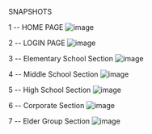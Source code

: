 SNAPSHOTS

1 -- HOME PAGE
![image](https://github.com/SahilBassan/eLearning/assets/106173596/560febe6-c734-439d-b99a-6660c6b8c584)

2 -- LOGIN PAGE
![image](https://github.com/SahilBassan/eLearning/assets/106173596/b070fd3f-de63-4bea-b5f9-12e9a3b1dcc5)

3 -- Elementary School Section
![image](https://github.com/SahilBassan/eLearning/assets/106173596/356eea07-16e6-422c-9fcd-03052bc88145)

4 -- Middle School Section
![image](https://github.com/SahilBassan/eLearning/assets/106173596/2da84eed-ab97-416a-9e72-29dd44861ed5)

5 -- High School Section
![image](https://github.com/SahilBassan/eLearning/assets/106173596/29326951-db0b-4d58-80a8-384c4913b24d)

6 -- Corporate Section
![image](https://github.com/SahilBassan/eLearning/assets/106173596/51505f69-20ac-45bc-9e0c-e7939bf99da2)

7 -- Elder Group Section
![image](https://github.com/SahilBassan/eLearning/assets/106173596/28b20971-8fc7-43e1-afdf-3b04aaf85298)
